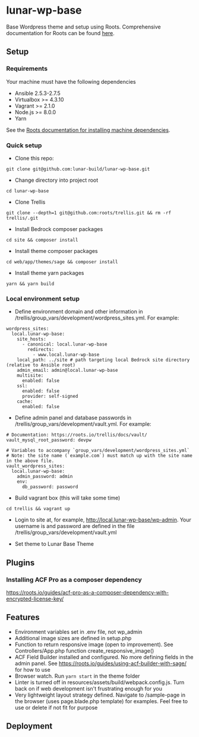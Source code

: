 # lunar-wp-base
Base Wordpress theme and setup using Roots. Comprehensive documentation for Roots can be found [here](root.io).

## Setup

### Requirements
Your machine must have the following dependencies
* Ansible 2.5.3-2.7.5
* Virtualbox >= 4.3.10
* Vagrant >= 2.1.0
* Node.js >= 8.0.0
* Yarn

See the [Roots documentation for installing machine dependencies](https://roots.io/getting-started/docs/macos-basic-setup/).

### Quick setup

* Clone this repo:
````
git clone git@github.com:lunar-build/lunar-wp-base.git
````

* Change directory into project root
````
cd lunar-wp-base
````

* Clone Trellis
````
git clone --depth=1 git@github.com:roots/trellis.git && rm -rf trellis/.git
````

* Install Bedrock composer packages
````
cd site && composer install
````

* Install theme composer packages
````
cd web/app/themes/sage && composer install
````

* Install theme yarn packages
````
yarn && yarn build
````

### Local environment setup

* Define environment domain and other information in /trellis/group_vars/development/wordpress_sites.yml. For example:
````
wordpress_sites:
  local.lunar-wp-base:
    site_hosts:
      - canonical: local.lunar-wp-base
        redirects:
          - www.local.lunar-wp-base
    local_path: ../site # path targeting local Bedrock site directory (relative to Ansible root)
    admin_email: admin@local.lunar-wp-base
    multisite:
      enabled: false
    ssl:
      enabled: false
      provider: self-signed
    cache:
      enabled: false
````

* Define admin panel and database passwords in /trellis/group_vars/development/vault.yml. For example:
````
# Documentation: https://roots.io/trellis/docs/vault/
vault_mysql_root_password: devpw

# Variables to accompany `group_vars/development/wordpress_sites.yml`
# Note: the site name (`example.com`) must match up with the site name in the above file.
vault_wordpress_sites:
  local.lunar-wp-base:
    admin_password: admin
    env:
      db_password: password
````

* Build vagrant box (this will take some time)
````
cd trellis && vagrant up
````

* Login to site at, for example, http://local.lunar-wp-base/wp-admin. Your username is and password are defined in the file /trellis/group_vars/development/vault.yml

* Set theme to Lunar Base Theme

## Plugins

### Installing ACF Pro as a composer dependency

https://roots.io/guides/acf-pro-as-a-composer-dependency-with-encrypted-license-key/

## Features
* Environment variables set in .env file, not wp_admin
* Additional image sizes are defined in setup.php
* Function to return responsive image (open to improvement). See Controllers/App.php function create_responsive_image()
* ACF Field Builder installed and configured. No more defining fields in the admin panel. See https://roots.io/guides/using-acf-builder-with-sage/ for how to use
* Browser watch. Run ````yarn start```` in the theme folder
* Linter is turned off in resources/assets/build/webpack.config.js. Turn back on if web development isn't frustrating enough for you
* Very lightweight layout strategy defined. Navigate to /sample-page in the browser (uses page.blade.php template) for examples. Feel free to use or delete if not fit for purpose

## Deployment

